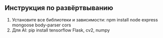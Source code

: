 ## Инструкция по развёртвыванию
1. Установите все библиотеки и зависимости: npm install node express mongoose body-parser cors 
2. Для AI: pip install tensorflow Flask, cv2, numpy
